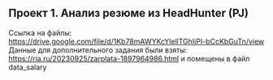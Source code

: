 ## Проект 1. Анализ резюме из HeadHunter (PJ)

Ссылка на файлы: https://drive.google.com/file/d/1Kb78mAWYKcYlellTGhIjPI-bCcKbGuTn/view
Данные для дополнительного задания были взяты: https://ria.ru/20230925/zarplata-1897964986.html
и помещены в файл data_salary